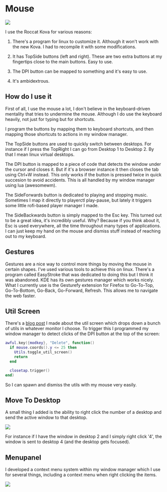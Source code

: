 # Mouse

![](https://i.imgur.com/h6aEPZp.jpg)

I use the Roccat Kova for various reasons:

1) There's a program for linux to customize it.
Although it won't work with the new Kova.
I had to recompile it with some modifications.

2) It has TopSide buttons (left and right). These are two extra buttons at my fingertips close to the main buttons. Easy to use.

3) The DPI button can be mapped to something and it's easy to use.

4) It's ambidextrous.

## How do I use it

First of all, I use the mouse a lot, I don't believe in the keyboard-driven mentality that tries to undermine the mouse. Although I do use the keyboard heavily, not just for typing but for shortcuts.

I program the buttons by mapping them to keyboard shortcuts, and then mapping those shortcuts to actions in my window manager.

The TopSide buttons are used to quickly switch between desktops. For instance if I press the TopRight I can go from Desktop 1 to Desktop 2. By that I mean linux virtual desktops.

The DPI button is mapped to a piece of code that detects the window under the cursor and closes it. But if it's a browser instance it then closes the tab using Ctrl+W instead. This only works if the button is pressed twice in quick succesion to avoid accidents. This is all handled by my window manager using lua (awesomewm).

The SideForwards button is dedicated to playing and stopping music. Sometimes I map it directly to playerctl play-pause, but lately it triggers some little rofi-based player manager I made.

The SideBackwards button is simply mapped to the Esc key.
This turned out to be a great idea, it's incredibly useful. Why? Because if you think about it, Esc is used everywhere, all the time throughout many types of applications. I can just keep my hand on the mouse and dismiss stuff instead of reaching out to my keyboard.

## Gestures

Gestures are a nice way to control more things by moving the mouse in certain shapes. I've used various tools to achieve this on linux. There's a program called EasyStroke that was dedicated to doing this but I think it was abandoned. KDE has its own gestures manager which works nicely. What I currently use is the Gesturefy extension for Firefox to Go-To-Top, Go-To-Bottom, Go-Back, Go-Forward, Refresh. This allows me to navigate the web faster.

## Util Screen

There's a [blog post](https://github.com/madprops/blog/blob/main/util_screen.md) I made about the util screen which drops down a bunch of utils in whatever monitor I choose. To trigger this I programmed my window manager to detect clicks of the DPI button at the top of the screen:

```lua
awful.key({modkey}, "Delete", function()
  if mouse.coords().y <= 25 then
    Utils.toggle_util_screen()
    return
  end

  closetap.trigger()
end)
```

So I can spawn and dismiss the utils with my mouse very easily.

## Move To Desktop

A small thing I added is the ability to right click the number of a desktop and send the active window to that desktop.

![](https://i.imgur.com/OwPtFde.jpg)

For instance if I have the window in desktop 2 and I simply right click '4', the window is sent to desktop 4 (and the desktop gets focused).

## Menupanel

I developed a context menu system within my window manager which I use for several things, including a context menu when right clicking the items.

![](https://i.imgur.com/1LBENZT.jpg)